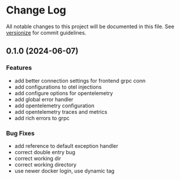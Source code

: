 # Change Log

All notable changes to this project will be documented in this file. See [versionize](https://github.com/versionize/versionize) for commit guidelines.

<a name="0.1.0"></a>
## 0.1.0 (2024-06-07)

### Features

* add better connection settings for frontend grpc conn
* add configurations to otel injections
* add configure options for opentelemetry
* add global error handler
* add opentelemetry configuration
* add opentelemetry traces and metrics
* add rich errors to grpc

### Bug Fixes

* add reference to default exception handler
* correct double entry bug
* correct working dir
* correct working directory
* use newer docker login, use dynamic tag

